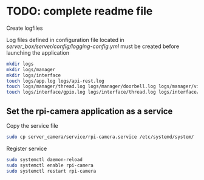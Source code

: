 # TODO: complete readme file

Create logfiles

Log files defined in configuration file located in *server_box/server/config/logging-config.yml* must be created before launching the application

```bash
mkdir logs
mkdir logs/manager
mkdir logs/interface
touch logs/app.log logs/api-rest.log
touch logs/manager/thread.log logs/manager/doorbell.log logs/manager/video.log logs/manager/wifi_connection.log
touch logs/interface/gpio.log logs/interface/thread.log logs/interface/video_capture.log
```



## **Set the rpi-camera application as a service**

Copy the service file
```bash
sudo cp server_camera/service/rpi-camera.service /etc/systemd/system/
```

Register service
```bash
sudo systemctl daemon-reload
sudo systemctl enable rpi-camera
sudo systemctl restart rpi-camera
```

